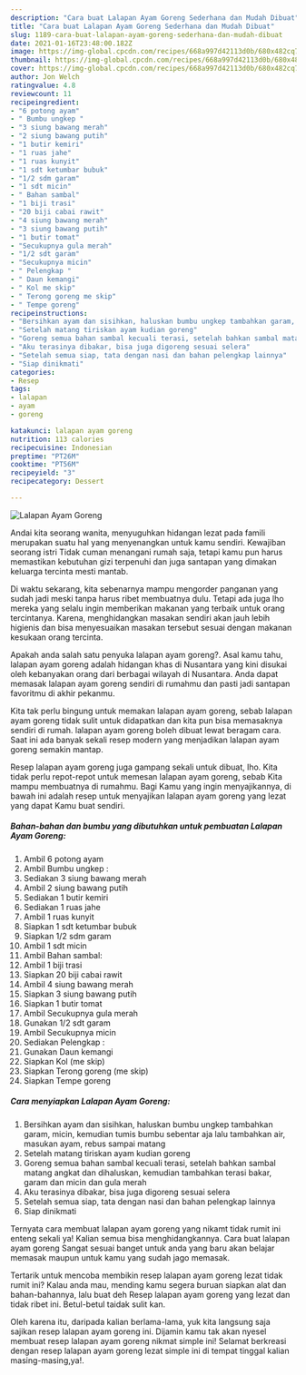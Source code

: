 ```yaml
---
description: "Cara buat Lalapan Ayam Goreng Sederhana dan Mudah Dibuat"
title: "Cara buat Lalapan Ayam Goreng Sederhana dan Mudah Dibuat"
slug: 1189-cara-buat-lalapan-ayam-goreng-sederhana-dan-mudah-dibuat
date: 2021-01-16T23:48:00.182Z
image: https://img-global.cpcdn.com/recipes/668a997d42113d0b/680x482cq70/lalapan-ayam-goreng-foto-resep-utama.jpg
thumbnail: https://img-global.cpcdn.com/recipes/668a997d42113d0b/680x482cq70/lalapan-ayam-goreng-foto-resep-utama.jpg
cover: https://img-global.cpcdn.com/recipes/668a997d42113d0b/680x482cq70/lalapan-ayam-goreng-foto-resep-utama.jpg
author: Jon Welch
ratingvalue: 4.8
reviewcount: 11
recipeingredient:
- "6 potong ayam"
- " Bumbu ungkep "
- "3 siung bawang merah"
- "2 siung bawang putih"
- "1 butir kemiri"
- "1 ruas jahe"
- "1 ruas kunyit"
- "1 sdt ketumbar bubuk"
- "1/2 sdm garam"
- "1 sdt micin"
- " Bahan sambal"
- "1 biji trasi"
- "20 biji cabai rawit"
- "4 siung bawang merah"
- "3 siung bawang putih"
- "1 butir tomat"
- "Secukupnya gula merah"
- "1/2 sdt garam"
- "Secukupnya micin"
- " Pelengkap "
- " Daun kemangi"
- " Kol me skip"
- " Terong goreng me skip"
- " Tempe goreng"
recipeinstructions:
- "Bersihkan ayam dan sisihkan, haluskan bumbu ungkep tambahkan garam, micin, kemudian tumis bumbu sebentar aja lalu tambahkan air, masukan ayam, rebus sampai matang"
- "Setelah matang tiriskan ayam kudian goreng"
- "Goreng semua bahan sambal kecuali terasi, setelah bahkan sambal matang angkat dan dihaluskan, kemudian tambahkan terasi bakar, garam dan micin dan gula merah"
- "Aku terasinya dibakar, bisa juga digoreng sesuai selera"
- "Setelah semua siap, tata dengan nasi dan bahan pelengkap lainnya"
- "Siap dinikmati"
categories:
- Resep
tags:
- lalapan
- ayam
- goreng

katakunci: lalapan ayam goreng 
nutrition: 113 calories
recipecuisine: Indonesian
preptime: "PT26M"
cooktime: "PT56M"
recipeyield: "3"
recipecategory: Dessert

---
```



![Lalapan Ayam Goreng](https://img-global.cpcdn.com/recipes/668a997d42113d0b/680x482cq70/lalapan-ayam-goreng-foto-resep-utama.jpg)

Andai kita seorang wanita, menyuguhkan hidangan lezat pada famili merupakan suatu hal yang menyenangkan untuk kamu sendiri. Kewajiban seorang istri Tidak cuman menangani rumah saja, tetapi kamu pun harus memastikan kebutuhan gizi terpenuhi dan juga santapan yang dimakan keluarga tercinta mesti mantab.

Di waktu  sekarang, kita sebenarnya mampu mengorder panganan yang sudah jadi meski tanpa harus ribet membuatnya dulu. Tetapi ada juga lho mereka yang selalu ingin memberikan makanan yang terbaik untuk orang tercintanya. Karena, menghidangkan masakan sendiri akan jauh lebih higienis dan bisa menyesuaikan masakan tersebut sesuai dengan makanan kesukaan orang tercinta. 



Apakah anda salah satu penyuka lalapan ayam goreng?. Asal kamu tahu, lalapan ayam goreng adalah hidangan khas di Nusantara yang kini disukai oleh kebanyakan orang dari berbagai wilayah di Nusantara. Anda dapat memasak lalapan ayam goreng sendiri di rumahmu dan pasti jadi santapan favoritmu di akhir pekanmu.

Kita tak perlu bingung untuk memakan lalapan ayam goreng, sebab lalapan ayam goreng tidak sulit untuk didapatkan dan kita pun bisa memasaknya sendiri di rumah. lalapan ayam goreng boleh dibuat lewat beragam cara. Saat ini ada banyak sekali resep modern yang menjadikan lalapan ayam goreng semakin mantap.

Resep lalapan ayam goreng juga gampang sekali untuk dibuat, lho. Kita tidak perlu repot-repot untuk memesan lalapan ayam goreng, sebab Kita mampu membuatnya di rumahmu. Bagi Kamu yang ingin menyajikannya, di bawah ini adalah resep untuk menyajikan lalapan ayam goreng yang lezat yang dapat Kamu buat sendiri.

<!--inarticleads1-->

##### Bahan-bahan dan bumbu yang dibutuhkan untuk pembuatan Lalapan Ayam Goreng:

1. Ambil 6 potong ayam
1. Ambil  Bumbu ungkep :
1. Sediakan 3 siung bawang merah
1. Ambil 2 siung bawang putih
1. Sediakan 1 butir kemiri
1. Sediakan 1 ruas jahe
1. Ambil 1 ruas kunyit
1. Siapkan 1 sdt ketumbar bubuk
1. Siapkan 1/2 sdm garam
1. Ambil 1 sdt micin
1. Ambil  Bahan sambal:
1. Ambil 1 biji trasi
1. Siapkan 20 biji cabai rawit
1. Ambil 4 siung bawang merah
1. Siapkan 3 siung bawang putih
1. Siapkan 1 butir tomat
1. Ambil Secukupnya gula merah
1. Gunakan 1/2 sdt garam
1. Ambil Secukupnya micin
1. Sediakan  Pelengkap :
1. Gunakan  Daun kemangi
1. Siapkan  Kol (me skip)
1. Siapkan  Terong goreng (me skip)
1. Siapkan  Tempe goreng




<!--inarticleads2-->

##### Cara menyiapkan Lalapan Ayam Goreng:

1. Bersihkan ayam dan sisihkan, haluskan bumbu ungkep tambahkan garam, micin, kemudian tumis bumbu sebentar aja lalu tambahkan air, masukan ayam, rebus sampai matang
1. Setelah matang tiriskan ayam kudian goreng
1. Goreng semua bahan sambal kecuali terasi, setelah bahkan sambal matang angkat dan dihaluskan, kemudian tambahkan terasi bakar, garam dan micin dan gula merah
1. Aku terasinya dibakar, bisa juga digoreng sesuai selera
1. Setelah semua siap, tata dengan nasi dan bahan pelengkap lainnya
1. Siap dinikmati




Ternyata cara membuat lalapan ayam goreng yang nikamt tidak rumit ini enteng sekali ya! Kalian semua bisa menghidangkannya. Cara buat lalapan ayam goreng Sangat sesuai banget untuk anda yang baru akan belajar memasak maupun untuk kamu yang sudah jago memasak.

Tertarik untuk mencoba membikin resep lalapan ayam goreng lezat tidak rumit ini? Kalau anda mau, mending kamu segera buruan siapkan alat dan bahan-bahannya, lalu buat deh Resep lalapan ayam goreng yang lezat dan tidak ribet ini. Betul-betul taidak sulit kan. 

Oleh karena itu, daripada kalian berlama-lama, yuk kita langsung saja sajikan resep lalapan ayam goreng ini. Dijamin kamu tak akan nyesel membuat resep lalapan ayam goreng nikmat simple ini! Selamat berkreasi dengan resep lalapan ayam goreng lezat simple ini di tempat tinggal kalian masing-masing,ya!.

